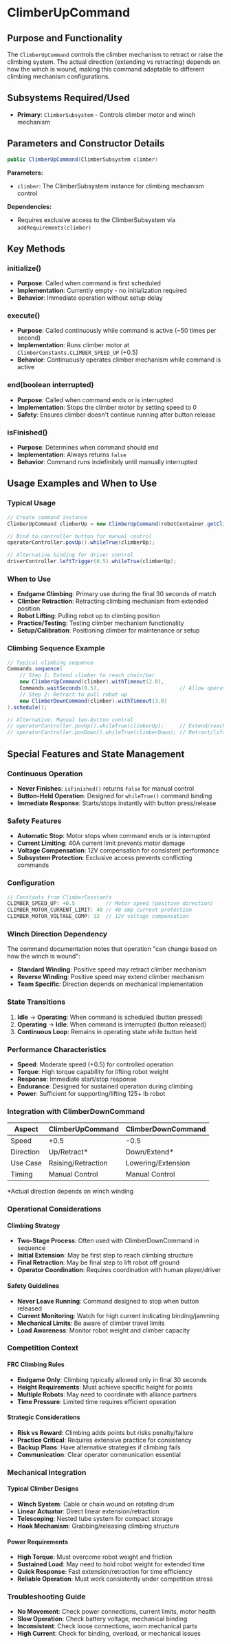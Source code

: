# ClimberUpCommand

## Purpose and Functionality
The `ClimberUpCommand` controls the climber mechanism to retract or raise the climbing system. The actual direction (extending vs retracting) depends on how the winch is wound, making this command adaptable to different climbing mechanism configurations.

## Subsystems Required/Used
- **Primary**: `ClimberSubsystem` - Controls climber motor and winch mechanism

## Parameters and Constructor Details
```java
public ClimberUpCommand(ClimberSubsystem climber)
```

**Parameters:**
- `climber`: The ClimberSubsystem instance for climbing mechanism control

**Dependencies:**
- Requires exclusive access to the ClimberSubsystem via `addRequirements(climber)`

## Key Methods

### initialize()
- **Purpose**: Called when command is first scheduled
- **Implementation**: Currently empty - no initialization required
- **Behavior**: Immediate operation without setup delay

### execute()
- **Purpose**: Called continuously while command is active (~50 times per second)
- **Implementation**: Runs climber motor at `ClimberConstants.CLIMBER_SPEED_UP` (+0.5)
- **Behavior**: Continuously operates climber mechanism while command is active

### end(boolean interrupted)
- **Purpose**: Called when command ends or is interrupted
- **Implementation**: Stops the climber motor by setting speed to 0
- **Safety**: Ensures climber doesn't continue running after button release

### isFinished()
- **Purpose**: Determines when command should end
- **Implementation**: Always returns `false`
- **Behavior**: Command runs indefinitely until manually interrupted

## Usage Examples and When to Use

### Typical Usage
```java
// Create command instance
ClimberUpCommand climberUp = new ClimberUpCommand(robotContainer.getClimberSubsystem());

// Bind to controller button for manual control
operatorController.povUp().whileTrue(climberUp);

// Alternative binding for driver control
driverController.leftTrigger(0.5).whileTrue(climberUp);
```

### When to Use
- **Endgame Climbing**: Primary use during the final 30 seconds of match
- **Climber Retraction**: Retracting climbing mechanism from extended position
- **Robot Lifting**: Pulling robot up to climbing position
- **Practice/Testing**: Testing climber mechanism functionality
- **Setup/Calibration**: Positioning climber for maintenance or setup

### Climbing Sequence Example
```java
// Typical climbing sequence
Commands.sequence(
    // Step 1: Extend climber to reach chain/bar
    new ClimberUpCommand(climber).withTimeout(2.0),
    Commands.waitSeconds(0.5),                          // Allow operator to hook
    // Step 2: Retract to pull robot up
    new ClimberDownCommand(climber).withTimeout(3.0)
).schedule();

// Alternative: Manual two-button control
// operatorController.povUp().whileTrue(climberUp);     // Extend/reach
// operatorController.povDown().whileTrue(climberDown); // Retract/lift
```

## Special Features and State Management

### Continuous Operation
- **Never Finishes**: `isFinished()` returns `false` for manual control
- **Button-Held Operation**: Designed for `whileTrue()` command binding
- **Immediate Response**: Starts/stops instantly with button press/release

### Safety Features
- **Automatic Stop**: Motor stops when command ends or is interrupted
- **Current Limiting**: 40A current limit prevents motor damage
- **Voltage Compensation**: 12V compensation for consistent performance
- **Subsystem Protection**: Exclusive access prevents conflicting commands

### Configuration
```java
// Constants from ClimberConstants
CLIMBER_SPEED_UP: +0.5          // Motor speed (positive direction)
CLIMBER_MOTOR_CURRENT_LIMIT: 40 // 40 amp current protection
CLIMBER_MOTOR_VOLTAGE_COMP: 12  // 12V voltage compensation
```

### Winch Direction Dependency
The command documentation notes that operation "can change based on how the winch is wound":

- **Standard Winding**: Positive speed may retract climber mechanism
- **Reverse Winding**: Positive speed may extend climber mechanism
- **Team Specific**: Direction depends on mechanical implementation

### State Transitions
1. **Idle** → **Operating**: When command is scheduled (button pressed)
2. **Operating** → **Idle**: When command is interrupted (button released)
3. **Continuous Loop**: Remains in operating state while button held

### Performance Characteristics
- **Speed**: Moderate speed (+0.5) for controlled operation
- **Torque**: High torque capability for lifting robot weight
- **Response**: Immediate start/stop response
- **Endurance**: Designed for sustained operation during climbing
- **Power**: Sufficient for supporting/lifting 125+ lb robot

### Integration with ClimberDownCommand
| Aspect | ClimberUpCommand | ClimberDownCommand |
|--------|------------------|-------------------|
| Speed | +0.5 | -0.5 |
| Direction | Up/Retract* | Down/Extend* |
| Use Case | Raising/Retraction | Lowering/Extension |
| Timing | Manual Control | Manual Control |

*Actual direction depends on winch winding

### Operational Considerations

#### Climbing Strategy
- **Two-Stage Process**: Often used with ClimberDownCommand in sequence
- **Initial Extension**: May be first step to reach climbing structure
- **Final Retraction**: May be final step to lift robot off ground
- **Operator Coordination**: Requires coordination with human player/driver

#### Safety Guidelines
- **Never Leave Running**: Command designed to stop when button released
- **Current Monitoring**: Watch for high current indicating binding/jamming
- **Mechanical Limits**: Be aware of climber travel limits
- **Load Awareness**: Monitor robot weight and climber capacity

### Competition Context

#### FRC Climbing Rules
- **Endgame Only**: Climbing typically allowed only in final 30 seconds
- **Height Requirements**: Must achieve specific height for points
- **Multiple Robots**: May need to coordinate with alliance partners
- **Time Pressure**: Limited time requires efficient operation

#### Strategic Considerations
- **Risk vs Reward**: Climbing adds points but risks penalty/failure
- **Practice Critical**: Requires extensive practice for consistency
- **Backup Plans**: Have alternative strategies if climbing fails
- **Communication**: Clear operator communication essential

### Mechanical Integration

#### Typical Climber Designs
- **Winch System**: Cable or chain wound on rotating drum
- **Linear Actuator**: Direct linear extension/retraction
- **Telescoping**: Nested tube system for compact storage
- **Hook Mechanism**: Grabbing/releasing climbing structure

#### Power Requirements
- **High Torque**: Must overcome robot weight and friction
- **Sustained Load**: May need to hold robot weight for extended time
- **Quick Response**: Fast extension/retraction for time efficiency
- **Reliable Operation**: Must work consistently under competition stress

### Troubleshooting Guide
- **No Movement**: Check power connections, current limits, motor health
- **Slow Operation**: Check battery voltage, mechanical binding
- **Inconsistent**: Check loose connections, worn mechanical parts
- **High Current**: Check for binding, overload, or mechanical issues